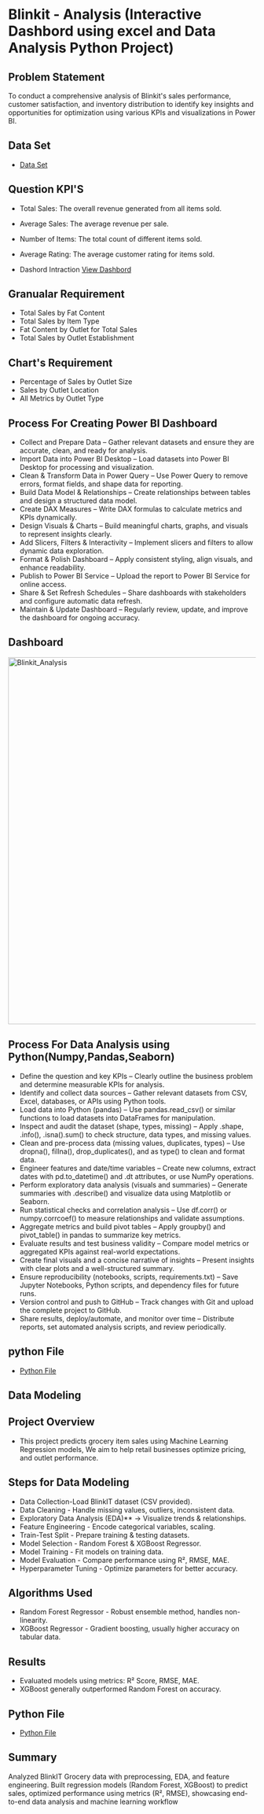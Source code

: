 # Blinkit - Analysis (Interactive Dashbord using excel and  Data Analysis Python Project)
## Problem Statement 
To conduct a comprehensive analysis of Blinkit's sales performance, customer satisfaction, and inventory distribution to identify key insights and opportunities for optimization using various KPIs and visualizations in Power BI.
##  Data Set 
- <a href= "https://github.com/Sushmita-source/Blinkit_Analysis/blob/main/BlinkIT%20_Grocery%20_Data.csv"> Data Set</a>
## Question KPI'S 
- Total Sales: The overall revenue generated from all items sold.
- Average Sales: The average revenue per sale.
- Number of Items: The total count of different items sold.
- Average Rating: The average customer rating for items sold.

- Dashord Intraction <a href= "https://github.com/Sushmita-source/Blinkit_Analysis/blob/main/Blinkit_Analysis.png" > View Dashbord </a>

## Granualar Requirement
- Total Sales by Fat Content
- Total Sales by Item Type	
- Fat Content by Outlet for Total Sales
- Total Sales by Outlet Establishment

## Chart's Requirement
- Percentage of Sales by Outlet Size
- Sales by Outlet Location
- All Metrics by Outlet Type
  
## Process For Creating Power BI Dashboard 
- Collect and Prepare Data – Gather relevant datasets and ensure they are accurate, clean, and ready for analysis.
- Import Data into Power BI Desktop – Load datasets into Power BI Desktop for processing and visualization.
- Clean & Transform Data in Power Query – Use Power Query to remove errors, format fields, and shape data for reporting.
- Build Data Model & Relationships – Create relationships between tables and design a structured data model.
- Create DAX Measures – Write DAX formulas to calculate metrics and KPIs dynamically.
- Design Visuals & Charts – Build meaningful charts, graphs, and visuals to represent insights clearly.
- Add Slicers, Filters & Interactivity – Implement slicers and filters to allow dynamic data exploration.
- Format & Polish Dashboard – Apply consistent styling, align visuals, and enhance readability.
- Publish to Power BI Service – Upload the report to Power BI Service for online access.
- Share & Set Refresh Schedules – Share dashboards with stakeholders and configure automatic data refresh.
- Maintain & Update Dashboard – Regularly review, update, and improve the dashboard for ongoing accuracy.

## Dashboard

<img width="1328" height="746" alt="Blinkit_Analysis" src="https://github.com/user-attachments/assets/3184dd9e-fc24-472a-aa3b-ab81c9e681cc" />

## Process For Data Analysis using Python(Numpy,Pandas,Seaborn)
- Define the question and key KPIs – Clearly outline the business problem and determine measurable KPIs for analysis.
- Identify and collect data sources – Gather relevant datasets from CSV, Excel, databases, or APIs using Python tools.
- Load data into Python (pandas) – Use pandas.read_csv() or similar functions to load datasets into DataFrames for manipulation.
- Inspect and audit the dataset (shape, types, missing) – Apply .shape, .info(), .isna().sum() to check structure, data types, and missing values.
- Clean and pre-process data (missing values, duplicates, types) – Use dropna(), fillna(), drop_duplicates(), and as type() to clean and format data.
- Engineer features and date/time variables – Create new columns, extract dates with pd.to_datetime() and .dt attributes, or use NumPy operations.
- Perform exploratory data analysis (visuals and summaries) – Generate summaries with .describe() and visualize data using Matplotlib or Seaborn.
- Run statistical checks and correlation analysis – Use df.corr() or numpy.corrcoef() to measure relationships and validate assumptions.
- Aggregate metrics and build pivot tables – Apply groupby() and pivot_table() in pandas to summarize key metrics.
- Evaluate results and test business validity – Compare model metrics or aggregated KPIs against real-world expectations.
- Create final visuals and a concise narrative of insights – Present insights with clear plots and a well-structured summary.
- Ensure reproducibility (notebooks, scripts, requirements.txt) – Save Jupyter Notebooks, Python scripts, and dependency files for future runs.
- Version control and push to GitHub – Track changes with Git and upload the complete project to GitHub.
- Share results, deploy/automate, and monitor over time – Distribute reports, set automated analysis scripts, and review periodically.

## python File 
- <a href= "https://github.com/Sushmita-source/Blinkit_Analysis/blob/main/Blinkit%20Analysis%20in%20Python.ipynb"> Python File </a>
## Data Modeling 
## Project Overview
- This project predicts grocery item sales using Machine Learning Regression models, We aim to help retail businesses optimize pricing, and outlet performance.
## Steps for Data Modeling
- Data Collection-Load BlinkIT dataset (CSV provided).  
- Data Cleaning - Handle missing values, outliers, inconsistent data.  
- Exploratory Data Analysis (EDA)** → Visualize trends & relationships.  
- Feature Engineering - Encode categorical variables, scaling.  
- Train-Test Split - Prepare training & testing datasets.  
- Model Selection - Random Forest & XGBoost Regressor.  
- Model Training - Fit models on training data.  
- Model Evaluation -  Compare performance using R², RMSE, MAE.  
- Hyperparameter Tuning -  Optimize parameters for better accuracy.  
## Algorithms Used
- Random Forest Regressor - Robust ensemble method, handles non-linearity.  
- XGBoost Regressor - Gradient boosting, usually higher accuracy on tabular data.
## Results
- Evaluated models using metrics: R² Score, RMSE, MAE.  
- XGBoost generally outperformed Random Forest on accuracy.
## Python File 
- <a href= "https://github.com/Sushmita-source/Blinkit_Analysis/blob/main/Blinkit%20Analysis%20in%20Python.py"> Python File </a>
## Summary 
Analyzed BlinkIT Grocery data with preprocessing, EDA, and feature engineering. Built regression models (Random Forest, XGBoost) to predict sales, optimized performance using metrics (R², RMSE), showcasing end-to-end data analysis and machine learning workflow







  


